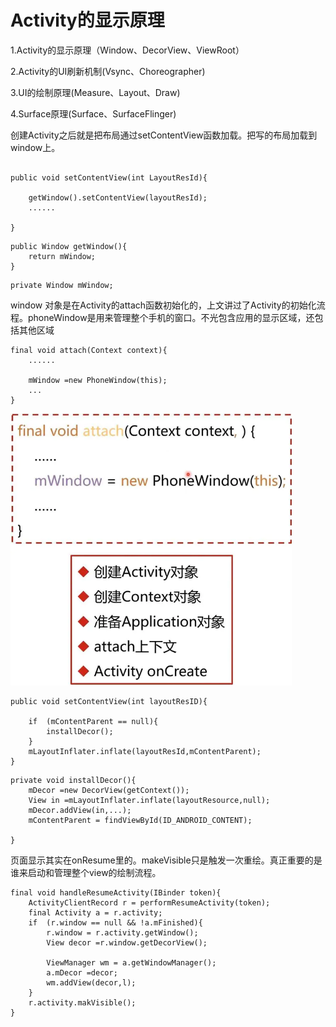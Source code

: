 # Activity的显示原理



1.Activity的显示原理（Window、DecorView、ViewRoot）

2.Activity的UI刷新机制(Vsync、Choreographer)

3.UI的绘制原理(Measure、Layout、Draw)

4.Surface原理(Surface、SurfaceFlinger)



创建Activity之后就是把布局通过setContentView函数加载。把写的布局加载到window上。

```

public void setContentView(int LayoutResId){
	
	getWindow().setContentView(layoutResId);
	......

}

```

```
public Window getWindow(){
	return mWindow;
}
```

````
private Window mWindow;
````



 window 对象是在Activity的attach函数初始化的，上文讲过了Activity的初始化流程。phoneWindow是用来管理整个手机的窗口。不光包含应用的显示区域，还包括其他区域

```
final void attach(Context context){
	......
	
	mWindow =new PhoneWindow(this);
	...
}
```

<img src="pic/1785861-c760b36eca3db909.webp" style="zoom:67%;" />



```
public void setContentView(int layoutResID){

	if	(mContentParent == null){
		installDecor();
	}
	mLayoutInflater.inflate(layoutResId,mContentParent);
}
```

```
private void installDecor(){
	mDecor =new DecorView(getContext());
	View in =mLayoutInflater.inflate(layoutResource,null);
	mDecor.addView(in,...);
	mContentParent = findViewById(ID_ANDROID_CONTENT);

}
```



页面显示其实在onResume里的。makeVisible只是触发一次重绘。真正重要的是谁来启动和管理整个view的绘制流程。

```
final void handleResumeActivity(IBinder token){
	ActivityClientRecord r = performResumeActivity(token);
	final Activity a = r.activity;
	if	(r.window == null && !a.mFinished){
		r.window = r.activity.getWindow();
		View decor =r.window.getDecorView();
		
		ViewManager wm = a.getWindowManager();
		a.mDecor =decor;
		wm.addView(decor,l);
	}
	r.activity.makVisible();
}

```

